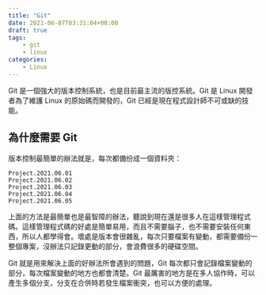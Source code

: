 ```yaml
---
title: "Git"
date: 2021-06-07T03:31:04+08:00
draft: true
tags:
    - git
    - linux
categories:
    - Linux
---
```


Git 是一個強大的版本控制系統，也是目前最主流的版控系統。Git 是 Linux 開發者為了維護 Linux 的原始碼而開發的，Git 已經是現在程式設計師不可或缺的技能。

<!--more-->

## 為什麼需要 Git

版本控制最簡單的辦法就是，每次都備份成一個資料夾：

```
Project.2021.06.01
Project.2021.06.02
Project.2021.06.03
Project.2021.06.04
Project.2021.06.05
```

上面的方法是最簡單也是最智障的辦法，聽說到現在還是很多人在這樣管理程式碼。這樣管理程式碼的好處是簡單易用，而且不需要腦子，也不需要安裝任何東西，所以人都學得會。壞處是版本會很雜亂，每次只要檔案有變動，都需要備份一整個專案，沒辦法只記錄更動的部分，會浪費很多的硬碟空間。

Git 就是用來解決上面的好辦法所會遇到的問題，Git 每次都只會記錄檔案變動的部分，每次檔案變動的地方也都會清楚。Git 最厲害的地方是在多人協作時，可以產生多個分支，分支在合併時若發生檔案衝突，也可以方便的處理。
